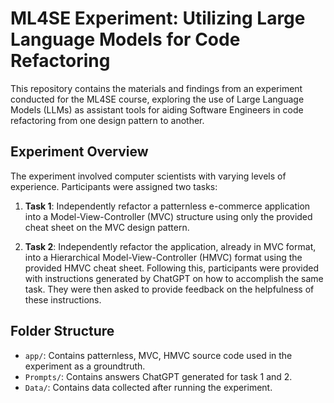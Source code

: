 # ML4SE Experiment: Utilizing Large Language Models for Code Refactoring

This repository contains the materials and findings from an experiment conducted for the ML4SE course, exploring the use of Large Language Models (LLMs) as assistant tools for aiding Software Engineers in code refactoring from one design pattern to another.

## Experiment Overview

The experiment involved computer scientists with varying levels of experience. Participants were assigned two tasks:

1. **Task 1**: Independently refactor a patternless e-commerce application into a Model-View-Controller (MVC) structure using only the provided cheat sheet on the MVC design pattern.

2. **Task 2**: Independently refactor the application, already in MVC format, into a Hierarchical Model-View-Controller (HMVC) format using the provided HMVC cheat sheet. Following this, participants were provided with instructions generated by ChatGPT on how to accomplish the same task. They were then asked to provide feedback on the helpfulness of these instructions.

## Folder Structure

- `app/`: Contains patternless, MVC, HMVC source code used in the experiment as a groundtruth.
- `Prompts/`: Contains answers ChatGPT generated for task 1 and 2.
- `Data/`: Contains data collected after running the experiment.
